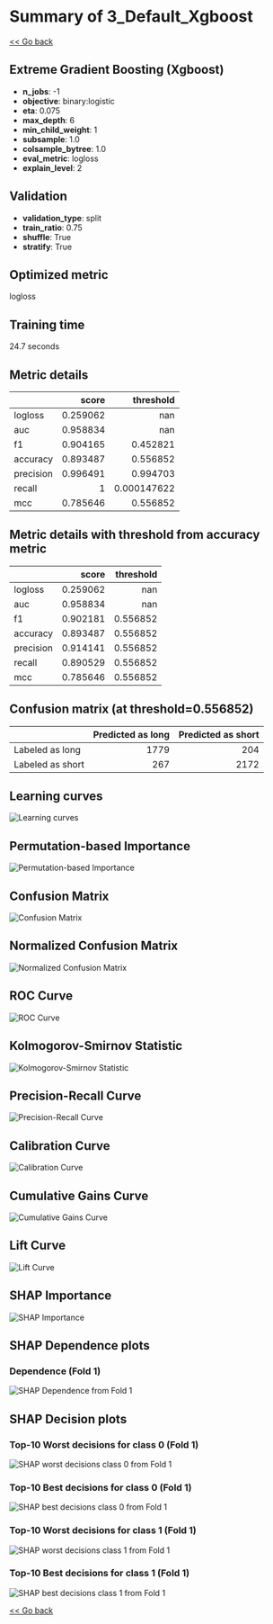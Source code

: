 # Summary of 3_Default_Xgboost

[<< Go back](../README.md)


## Extreme Gradient Boosting (Xgboost)
- **n_jobs**: -1
- **objective**: binary:logistic
- **eta**: 0.075
- **max_depth**: 6
- **min_child_weight**: 1
- **subsample**: 1.0
- **colsample_bytree**: 1.0
- **eval_metric**: logloss
- **explain_level**: 2

## Validation
 - **validation_type**: split
 - **train_ratio**: 0.75
 - **shuffle**: True
 - **stratify**: True

## Optimized metric
logloss

## Training time

24.7 seconds

## Metric details
|           |    score |     threshold |
|:----------|---------:|--------------:|
| logloss   | 0.259062 | nan           |
| auc       | 0.958834 | nan           |
| f1        | 0.904165 |   0.452821    |
| accuracy  | 0.893487 |   0.556852    |
| precision | 0.996491 |   0.994703    |
| recall    | 1        |   0.000147622 |
| mcc       | 0.785646 |   0.556852    |


## Metric details with threshold from accuracy metric
|           |    score |   threshold |
|:----------|---------:|------------:|
| logloss   | 0.259062 |  nan        |
| auc       | 0.958834 |  nan        |
| f1        | 0.902181 |    0.556852 |
| accuracy  | 0.893487 |    0.556852 |
| precision | 0.914141 |    0.556852 |
| recall    | 0.890529 |    0.556852 |
| mcc       | 0.785646 |    0.556852 |


## Confusion matrix (at threshold=0.556852)
|                  |   Predicted as long |   Predicted as short |
|:-----------------|--------------------:|---------------------:|
| Labeled as long  |                1779 |                  204 |
| Labeled as short |                 267 |                 2172 |

## Learning curves
![Learning curves](learning_curves.png)

## Permutation-based Importance
![Permutation-based Importance](permutation_importance.png)
## Confusion Matrix

![Confusion Matrix](confusion_matrix.png)


## Normalized Confusion Matrix

![Normalized Confusion Matrix](confusion_matrix_normalized.png)


## ROC Curve

![ROC Curve](roc_curve.png)


## Kolmogorov-Smirnov Statistic

![Kolmogorov-Smirnov Statistic](ks_statistic.png)


## Precision-Recall Curve

![Precision-Recall Curve](precision_recall_curve.png)


## Calibration Curve

![Calibration Curve](calibration_curve_curve.png)


## Cumulative Gains Curve

![Cumulative Gains Curve](cumulative_gains_curve.png)


## Lift Curve

![Lift Curve](lift_curve.png)



## SHAP Importance
![SHAP Importance](shap_importance.png)

## SHAP Dependence plots

### Dependence (Fold 1)
![SHAP Dependence from Fold 1](learner_fold_0_shap_dependence.png)

## SHAP Decision plots

### Top-10 Worst decisions for class 0 (Fold 1)
![SHAP worst decisions class 0 from Fold 1](learner_fold_0_shap_class_0_worst_decisions.png)
### Top-10 Best decisions for class 0 (Fold 1)
![SHAP best decisions class 0 from Fold 1](learner_fold_0_shap_class_0_best_decisions.png)
### Top-10 Worst decisions for class 1 (Fold 1)
![SHAP worst decisions class 1 from Fold 1](learner_fold_0_shap_class_1_worst_decisions.png)
### Top-10 Best decisions for class 1 (Fold 1)
![SHAP best decisions class 1 from Fold 1](learner_fold_0_shap_class_1_best_decisions.png)

[<< Go back](../README.md)
